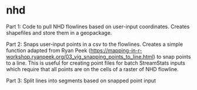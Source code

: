 # nhd

Part 1: Code to pull NHD flowlines based on user-input coordinates. Creates shapefiles and store them in a geopackage. 

Part 2: Snaps user-input points in a csv to the flowlines. Creates a simple function adapted from Ryan Peek (https://mapping-in-r-workshop.ryanpeek.org/03_vig_snapping_points_to_line.html) to snap points to a line. This is useful for creating point files for batch StreamStats inputs which require that all points are on the cells of a raster of NHD flowline. 

Part 3: Split lines into segments based on snapped point input
